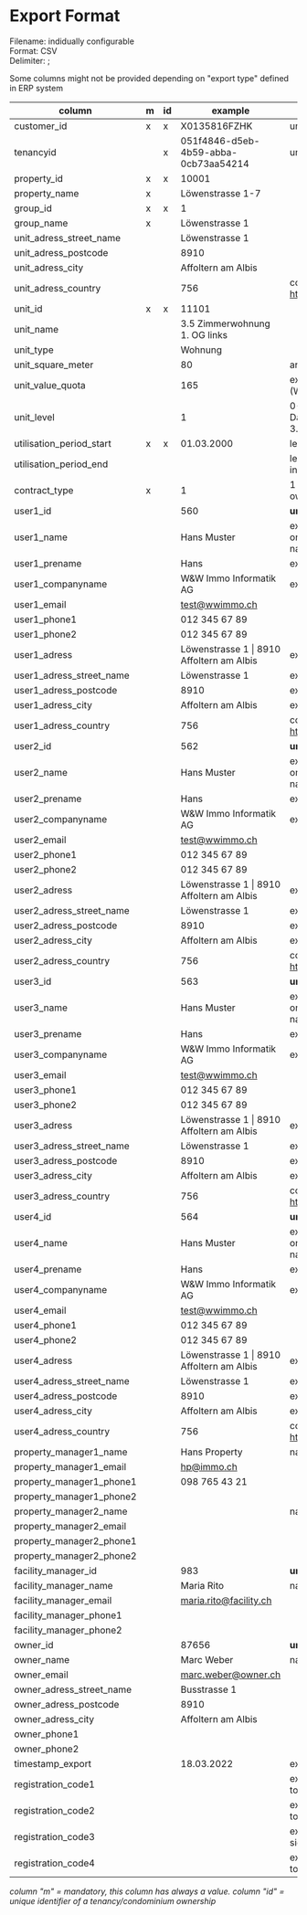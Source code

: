 # Export Format

Filename: indidually configurable<br>
Format: CSV<br>
Delimiter: ;<br>

Some columns might not be provided depending on "export type" defined in ERP system

| column                   | m   | id  | example                                       | remarks                                                             |
| ------------------------ | --- | --- | --------------------------------------------- | ------------------------------------------------------------------- |
| customer_id              | x   | x   | X0135816FZHK                                  | unique customer identifier                                          |
| tenancyid                |     | x   | 051f4846-d5eb-4b59-abba-0cb73aa54214          | unique tenancy identifier                                           |
| property_id              | x   | x   | 10001                                         |                                                                     |
| property_name            | x   |     | Löwenstrasse 1-7                              |                                                                     |
| group_id                 | x   | x   | 1                                             |                                                                     |
| group_name               | x   |     | Löwenstrasse 1                                |                                                                     |
| unit_adress_street_name  |     |     | Löwenstrasse 1                                |                                                                     |
| unit_adress_postcode     |     |     | 8910                                          |                                                                     |
| unit_adress_city         |     |     | Affoltern am Albis                            |                                                                     |
| unit_adress_country      |     |     | 756                                           | country code numeric: https://www.iso.org/obp/ui/#search            |
| unit_id                  | x   | x   | 11101                                         |                                                                     |
| unit_name                |     |     | 3.5 Zimmerwohnung 1. OG links                 |                                                                     |
| unit_type                |     |     | Wohnung                                       |                                                                     |
| unit_square_meter        |     |     | 80                                            | area in m2                                                          |
| unit_value_quota         |     |     | 165                                           | exporttye 3 value quota (Wertquote) only for condominium            |
| unit_level               |     |     | 1                                             | 0-EG,1-1.St,2-2.St,3-3.St,…,99-Dach,-1-1.UG,-2-2.UG,-3-3.UG,...     |
| utilisation_period_start | x   | x   | 01.03.2000                                    | lease start                                                         |
| utilisation_period_end   |     |     |                                               | lease end (tenancies with lease end in the past are not inclueded)  |
| contract_type            | x   |     | 1                                             | 1 = tenancy, 2 = condominum ownership                               |
| user1_id                 |     |     | 560                                           | **unique person id for user 1**                                     |
| user1_name               |     |     | Hans Muster                                   | exporttypes 1/2: name & prename or companyname, exporttype 3 = name |
| user1_prename            |     |     | Hans                                          | exporttype 3                                                        |
| user1_companyname        |     |     | W&W Immo Informatik AG                        | exporttype 3                                                        |
| user1_email              |     |     | test@wwimmo.ch                                |                                                                     |
| user1_phone1             |     |     | 012 345 67 89                                 |                                                                     |
| user1_phone2             |     |     | 012 345 67 89                                 |                                                                     |
| user1_adress             |     |     | Löwenstrasse 1 &#124; 8910 Affoltern am Albis | exporttypes 1/2                                                     |
| user1_adress_street_name |     |     | Löwenstrasse 1                                | exporttype 3                                                        |
| user1_adress_postcode    |     |     | 8910                                          | exporttype 3                                                        |
| user1_adress_city        |     |     | Affoltern am Albis                            | exporttype 3                                                        |
| user1_adress_country     |     |     | 756                                           | country code numeric: https://www.iso.org/obp/ui/#search            |
| user2_id                 |     |     | 562                                           | **unique person id for user 2**                                     |
| user2_name               |     |     | Hans Muster                                   | exporttypes 1/2: name & prename or companyname, exporttype 3 = name |
| user2_prename            |     |     | Hans                                          | exporttype 3                                                        |
| user2_companyname        |     |     | W&W Immo Informatik AG                        | exporttype 3                                                        |
| user2_email              |     |     | test@wwimmo.ch                                |                                                                     |
| user2_phone1             |     |     | 012 345 67 89                                 |                                                                     |
| user2_phone2             |     |     | 012 345 67 89                                 |                                                                     |
| user2_adress             |     |     | Löwenstrasse 1 &#124; 8910 Affoltern am Albis | exporttypes 1/2                                                     |
| user2_adress_street_name |     |     | Löwenstrasse 1                                | exporttype 3                                                        |
| user2_adress_postcode    |     |     | 8910                                          | exporttype 3                                                        |
| user2_adress_city        |     |     | Affoltern am Albis                            | exporttype 3                                                        |
| user2_adress_country     |     |     | 756                                           | country code numeric: https://www.iso.org/obp/ui/#search            |
| user3_id                 |     |     | 563                                           | **unique person id for user 3**                                     |
| user3_name               |     |     | Hans Muster                                   | exporttypes 1/2: name & prename or companyname, exporttype 3 = name |
| user3_prename            |     |     | Hans                                          | exporttype 3                                                        |
| user3_companyname        |     |     | W&W Immo Informatik AG                        | exporttype 3                                                        |
| user3_email              |     |     | test@wwimmo.ch                                |                                                                     |
| user3_phone1             |     |     | 012 345 67 89                                 |                                                                     |
| user3_phone2             |     |     | 012 345 67 89                                 |                                                                     |
| user3_adress             |     |     | Löwenstrasse 1 &#124; 8910 Affoltern am Albis | exporttypes 1/2                                                     |
| user3_adress_street_name |     |     | Löwenstrasse 1                                | exporttype 3                                                        |
| user3_adress_postcode    |     |     | 8910                                          | exporttype 3                                                        |
| user3_adress_city        |     |     | Affoltern am Albis                            | exporttype 3                                                        |
| user3_adress_country     |     |     | 756                                           | country code numeric: https://www.iso.org/obp/ui/#search            |
| user4_id                 |     |     | 564                                           | **unique person id for user 4**                                     |
| user4_name               |     |     | Hans Muster                                   | exporttypes 1/2: name & prename or companyname, exporttype 3 = name |
| user4_prename            |     |     | Hans                                          | exporttype 3                                                        |
| user4_companyname        |     |     | W&W Immo Informatik AG                        | exporttype 3                                                        |
| user4_email              |     |     | test@wwimmo.ch                                |                                                                     |
| user4_phone1             |     |     | 012 345 67 89                                 |                                                                     |
| user4_phone2             |     |     | 012 345 67 89                                 |                                                                     |
| user4_adress             |     |     | Löwenstrasse 1 &#124; 8910 Affoltern am Albis | exporttypes 1/2                                                     |
| user4_adress_street_name |     |     | Löwenstrasse 1                                | exporttype 3                                                        |
| user4_adress_postcode    |     |     | 8910                                          | exporttype 3                                                        |
| user4_adress_city        |     |     | Affoltern am Albis                            | exporttype 3                                                        |
| user4_adress_country     |     |     | 756                                           | country code numeric: https://www.iso.org/obp/ui/#search            |
| property_manager1_name   |     |     | Hans Property                                 | name & prename                                                      |
| property_manager1_email  |     |     | hp@immo.ch                                    |                                                                     |
| property_manager1_phone1 |     |     | 098 765 43 21                                 |                                                                     |
| property_manager1_phone2 |     |     |                                               |                                                                     |
| property_manager2_name   |     |     |                                               | name & prename                                                      |
| property_manager2_email  |     |     |                                               |                                                                     |
| property_manager2_phone1 |     |     |                                               |                                                                     |
| property_manager2_phone2 |     |     |                                               |                                                                     |
| facility_manager_id      |     |     | 983                                           | **unique id for facility manager**                                  |
| facility_manager_name    |     |     | Maria Rito                                    | name & prename                                                      |
| facility_manager_email   |     |     | maria.rito@facility.ch                        |                                                                     |
| facility_manager_phone1  |     |     |                                               |                                                                     |
| facility_manager_phone2  |     |     |                                               |                                                                     |
| owner_id                 |     |     | 87656                                         | **unique id for owner**                                             |
| owner_name               |     |     | Marc Weber                                    | name & prename                                                      |
| owner_email              |     |     | marc.weber@owner.ch                           |                                                                     |
| owner_adress_street_name |     |     | Busstrasse 1                                  |                                                                     |
| owner_adress_postcode    |     |     | 8910                                          |                                                                     |
| owner_adress_city        |     |     | Affoltern am Albis                            |                                                                     |
| owner_phone1             |     |     |                                               |                                                                     |
| owner_phone2             |     |     |                                               |                                                                     |
| timestamp_export         |     |     | 18.03.2022                                    | export date                                                         |
| registration_code1       |     |     |                                               | exporttype 1: code could be used to sign up user 1                  |
| registration_code2       |     |     |                                               | exporttype 1: code could be used to sign up user 2                  |
| registration_code3       |     |     |                                               | exporttype 1: ode could be used to sign up user 3                   |
| registration_code4       |     |     |                                               | exporttype 1: code could be used to sign up user 4                  |

_column "m" = mandatory, this column has always a value. column "id" = unique identifier of a tenancy/condominium ownership_
